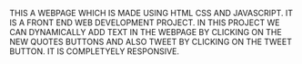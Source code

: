 THIS A WEBPAGE WHICH IS MADE USING HTML CSS AND JAVASCRIPT. IT IS A FRONT END WEB DEVELOPMENT PROJECT.
IN THIS PROJECT WE CAN DYNAMICALLY ADD TEXT IN THE WEBPAGE BY CLICKING ON THE NEW QUOTES BUTTONS AND ALSO 
TWEET BY CLICKING ON THE TWEET BUTTON. 
IT IS COMPLETYELY RESPONSIVE.
